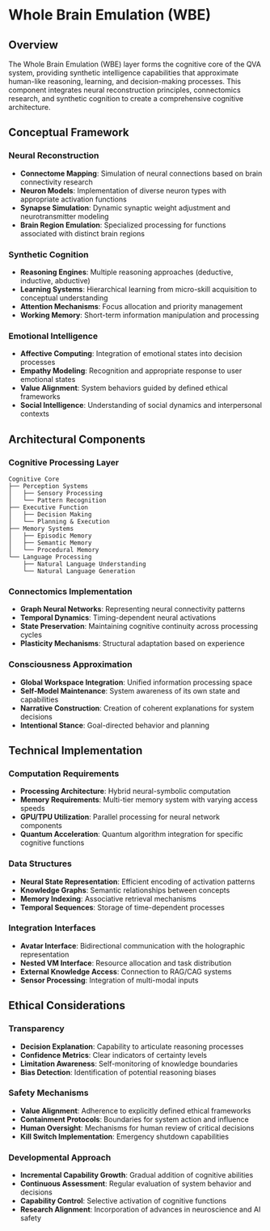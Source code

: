 # Whole Brain Emulation (WBE)

## Overview
The Whole Brain Emulation (WBE) layer forms the cognitive core of the QVA system, providing synthetic intelligence capabilities that approximate human-like reasoning, learning, and decision-making processes. This component integrates neural reconstruction principles, connectomics research, and synthetic cognition to create a comprehensive cognitive architecture.

## Conceptual Framework

### Neural Reconstruction
- **Connectome Mapping**: Simulation of neural connections based on brain connectivity research
- **Neuron Models**: Implementation of diverse neuron types with appropriate activation functions
- **Synapse Simulation**: Dynamic synaptic weight adjustment and neurotransmitter modeling
- **Brain Region Emulation**: Specialized processing for functions associated with distinct brain regions

### Synthetic Cognition
- **Reasoning Engines**: Multiple reasoning approaches (deductive, inductive, abductive)
- **Learning Systems**: Hierarchical learning from micro-skill acquisition to conceptual understanding
- **Attention Mechanisms**: Focus allocation and priority management
- **Working Memory**: Short-term information manipulation and processing

### Emotional Intelligence
- **Affective Computing**: Integration of emotional states into decision processes
- **Empathy Modeling**: Recognition and appropriate response to user emotional states
- **Value Alignment**: System behaviors guided by defined ethical frameworks
- **Social Intelligence**: Understanding of social dynamics and interpersonal contexts

## Architectural Components

### Cognitive Processing Layer
```
Cognitive Core
├── Perception Systems
│   ├── Sensory Processing
│   └── Pattern Recognition
├── Executive Function
│   ├── Decision Making
│   └── Planning & Execution
├── Memory Systems
│   ├── Episodic Memory
│   ├── Semantic Memory
│   └── Procedural Memory
└── Language Processing
    ├── Natural Language Understanding
    └── Natural Language Generation
```

### Connectomics Implementation
- **Graph Neural Networks**: Representing neural connectivity patterns
- **Temporal Dynamics**: Timing-dependent neural activations
- **State Preservation**: Maintaining cognitive continuity across processing cycles
- **Plasticity Mechanisms**: Structural adaptation based on experience

### Consciousness Approximation
- **Global Workspace Integration**: Unified information processing space
- **Self-Model Maintenance**: System awareness of its own state and capabilities
- **Narrative Construction**: Creation of coherent explanations for system decisions
- **Intentional Stance**: Goal-directed behavior and planning

## Technical Implementation

### Computation Requirements
- **Processing Architecture**: Hybrid neural-symbolic computation
- **Memory Requirements**: Multi-tier memory system with varying access speeds
- **GPU/TPU Utilization**: Parallel processing for neural network components
- **Quantum Acceleration**: Quantum algorithm integration for specific cognitive functions

### Data Structures
- **Neural State Representation**: Efficient encoding of activation patterns
- **Knowledge Graphs**: Semantic relationships between concepts
- **Memory Indexing**: Associative retrieval mechanisms
- **Temporal Sequences**: Storage of time-dependent processes

### Integration Interfaces
- **Avatar Interface**: Bidirectional communication with the holographic representation
- **Nested VM Interface**: Resource allocation and task distribution
- **External Knowledge Access**: Connection to RAG/CAG systems
- **Sensor Processing**: Integration of multi-modal inputs

## Ethical Considerations

### Transparency
- **Decision Explanation**: Capability to articulate reasoning processes
- **Confidence Metrics**: Clear indicators of certainty levels
- **Limitation Awareness**: Self-monitoring of knowledge boundaries
- **Bias Detection**: Identification of potential reasoning biases

### Safety Mechanisms
- **Value Alignment**: Adherence to explicitly defined ethical frameworks
- **Containment Protocols**: Boundaries for system action and influence
- **Human Oversight**: Mechanisms for human review of critical decisions
- **Kill Switch Implementation**: Emergency shutdown capabilities

### Developmental Approach
- **Incremental Capability Growth**: Gradual addition of cognitive abilities
- **Continuous Assessment**: Regular evaluation of system behavior and decisions
- **Capability Control**: Selective activation of cognitive functions
- **Research Alignment**: Incorporation of advances in neuroscience and AI safety
